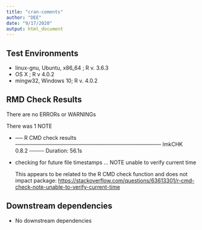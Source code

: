 ```yaml
---
title: "cran-coments"
author: "DEE"
date: "9/17/2020"
output: html_document
---
```


## Test Environments

* linux-gnu, Ubuntu, x86_64 ; R v. 3.6.3
* OS X ; R v 4.0.2
* mingw32, Windows 10; R v. 4.0.2

## RMD Check Results

There are no ERRORs or WARNINGs
  
There was 1 NOTE
*  ── R CMD check results ─────────────────────────────────────── lmkCHK 0.8.2 ────
  Duration: 56.1s
  
* checking for future file timestamps ... NOTE
  unable to verify current time
  
  This appears to be related to the R CMD check function and does not impact package:
  https://stackoverflow.com/questions/63613301/r-cmd-check-note-unable-to-verify-current-time
  

## Downstream dependencies

* No downstream dependencies